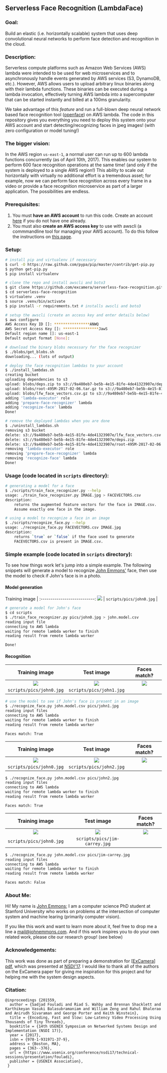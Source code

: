 Serverless Face Recognition (LambdaFace)
---

### Goal:

Build an elastic (i.e. horizontally scalable) system that uses deep
convolutional neural networks to perform face detection and recognition in the
cloud.

### Description:

Serverless compute platforms such as Amazon Web Services (AWS) lambda were
intended to be used for web microservices and to asynchronously handle events
generated by AWS services (S3, DynamoDB, etc.). However, AWS allows users to
upload arbitrary linux binaries along with their lambda functions. These
binaries can be executed during a lambda invocation, effectively turning AWS
lambda into a supercomputer that can be started instantly and billed at a 100ms
granularity.

We take advantage of this *feature* and run a full-blown deep neural network
based face recognition tool
([openface](https://cmusatyalab.github.io/openface/)) on AWS lambda. The code in
this repository gives you everything you need to deploy this system onto your
AWS account and start detecting/recognizing faces in jpeg images! (with zero
configuration or model tuning!)

### The bigger vision:

In the AWS region `us-east-1`, a normal user can run up to 600 lambda functions
concurrently (as of April 10th, 2017). This enables our system to perform 600
face recognition operations at the same time! (and only if the system is
deployed to a single AWS region!) This ability to scale out horizontally with
virtually no additional effort is a tremendous asset; for example, now we can
perform face recognition across every frame in a video or provide a face
recognition microservice as part of a larger application. The possibilities are
endless.

### Prerequisites:

1. You must **have an AWS account** to run this code. Create an account [here](http://aws.amazon.com) if you do not have one already.
2. You must also **create an AWS access key** to use with awscli (a commmandline tool for managing your AWS account). To do this follow the instructions on [this page](http://docs.aws.amazon.com/general/latest/gr/managing-aws-access-keys.html).

### Setup:

```bash
# install pip and virtualenv if necessary
$ curl -O https://raw.github.com/pypa/pip/master/contrib/get-pip.py
$ python get-pip.py
$ pip install virtualenv

# clone the repo and install awscli and boto3
$ git clone https://github.com/excamera/serverless-face-recognition.git
$ cd serverless-face-recognition
$ virtualenv .venv
$ source .venv/bin/activate
$ pip install -r requirements.txt # installs awscli and boto3

# setup the awscli (create an access key and enter details below)
$ aws configure
AWS Access Key ID []: ****************ANWQ
AWS Secret Access Key []: ****************JawS
Default region name []: us-east-1
Default output format [None]:

# download the binary blobs necessary for the face recognizer
$ ./blobs/get_blobs.sh
downloading... (lots of output)

# deploy the face recognition lambdas to your account
$ ./install_lambdas.sh
creating bucket
uploading dependencies to s3
upload: blobs/deps.zip to s3://9a480eb7-be5b-4e15-81fe-4de41323907e/deps.zip
upload: blobs/root-495M-2017-02-06.tar.gz to s3://9a480eb7-be5b-4e15-81fe-4de41323907e/root-495M-2017-02-06.tar.gz
upload: blobs/lfw_face_vectors.csv.gz to s3://9a480eb7-be5b-4e15-81fe-4de41323907e/lfw_face_vectors.csv.gz
adding 'lambda-executor' role
adding 'prepare-face-recognizer' lambda
adding 'recognize-face' lambda
Done!
```

```bash
# remove the deployed lambdas when you are done
$ ./uninstall_lambdas.sh
removing s3 bucket
delete: s3://9a480eb7-be5b-4e15-81fe-4de41323907e/lfw_face_vectors.csv.gz
delete: s3://9a480eb7-be5b-4e15-81fe-4de41323907e/deps.zip
delete: s3://9a480eb7-be5b-4e15-81fe-4de41323907e/root-495M-2017-02-06.tar.gz
removing 'lambda-executor' role
removing 'prepare-face-recognizer' lambda
removing 'recognize-face' lambda
Done!
```

### Usage (code located in `scripts` directory):

```bash
# generating a model for a face
$ ./scripts/train_face_recognizer.py --help
usage: ./train_face_recognizer.py IMAGE.jpg > FACEVECTORS.csv
description:
    returns the augmented feature vectors for the face in IMAGE.csv.
    Assume exactly one face in the image.

# using a model to recognize a face in an image
$ ./scripts/recognize_face.py --help
usage: ./recognize_face.py FACEVECTORS.csv IMAGE.jpg
description:
    returns `true` or `false` if the face used to generate
    FACEVECTORS.csv is present in IMAGE.csv.
```

### Simple example (code located in `scripts` directory):

To see how things work let's jump into a simple example. The following snippets
will generate a model to recognize [John Emmons'](http://johnemmons.com) face,
then use the model to check if John's face is in a photo.

#### Model generation

Training image              |
:---------------------------:
![](README.pics/john0.jpg)  |
`scripts/pics/john0.jpg`    |

```bash
# generate a model for John's face
$ cd scripts
$ ./train_face_recognizer.py pics/john0.jpg > john.model.csv
reading input file
connecting to AWS lambda
waiting for remote lambda worker to finish
reading result from remote lambda worker

Done!
```

#### Recognition

Training image              | Test image                 | Faces match?
:--------------------------:|:--------------------------:|:----------------------------:
![](README.pics/john0.jpg)  | ![](README.pics/john1.jpg) | ![](README.pics/correct.jpg)
`scripts/pics/john0.jpg`    | `scripts/pics/john1.jpg`   | 

```bash
# use the model to see if John's face is present in an image
$ ./recognize_face.py john.model.csv pics/john1.jpg
reading input files
connecting to AWS lambda
waiting for remote lambda worker to finish
reading result from remote lambda worker

Faces match: True
```

Training image              | Test image                 | Faces match?
:--------------------------:|:--------------------------:|:----------------------------:
![](README.pics/john0.jpg)  | ![](README.pics/john2.jpg) | ![](README.pics/correct.jpg)
`scripts/pics/john0.jpg`    | `scripts/pics/john2.jpg`   | 

```bash
$ ./recognize_face.py john.model.csv pics/john2.jpg
reading input files
connecting to AWS lambda
waiting for remote lambda worker to finish
reading result from remote lambda worker

Faces match: True
```
Training image              | Test image                     | Faces match?
:--------------------------:|:------------------------------:|:----------------------------: 
![](README.pics/john0.jpg) | ![](README.pics/jim-carrey.jpg) | ![](README.pics/incorrect.jpg)
`scripts/pics/john0.jpg`    | `scripts/pics/jim-carrey.jpg`  | 

```bash
$ ./recognize_face.py john.model.csv pics/jim-carrey.jpg
reading input files
connecting to AWS lambda
waiting for remote lambda worker to finish
reading result from remote lambda worker

Faces match: False
```

### About Me:

Hi! My name is [John Emmons](http://johnemmons.com); I am a computer science PhD
student at Stanford University who works on problems at the intersection of
computer system and machine learing (primarily computer vision).

If you like this work and want to learn more about it, feel free to drop me a
line a [mail@johnemmons.com](mailto:mail@johnemmons.com). And if this work
inspires you to do your own related work, please cite our research group! (see
below)

### Acknowledgements:

This work was done as part of preparing a demonstration for
[[ExCamera](http://ex.camera)]
[pdf](https://www.usenix.org/system/files/conference/nsdi17/nsdi17-fouladi.pdf),
which was presented at [NSDI'17](https://www.usenix.org/conference/nsdi17). I
would like to thank all of the authors on the ExCamera paper for giving me
inspiration for this project and for helping me with the system design aspects.

### Citation:

```
@inproceedings {201559,
  author = {Sadjad Fouladi and Riad S. Wahby and Brennan Shacklett and Karthikeyan Vasuki Balasubramaniam and William Zeng and Rahul Bhalerao and Anirudh Sivaraman and George Porter and Keith Winstein},
  title = {Encoding, Fast and Slow: Low-Latency Video Processing Using Thousands of Tiny Threads},
  booktitle = {14th USENIX Symposium on Networked Systems Design and Implementation (NSDI 17)},
  year = {2017},
  isbn = {978-1-931971-37-9},
  address = {Boston, MA},
  pages = {363--376},
  url = {https://www.usenix.org/conference/nsdi17/technical-sessions/presentation/fouladi},
  publisher = {USENIX Association},
 }
 ```